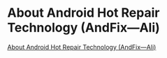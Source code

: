 # About Android Hot Repair Technology (AndFix—Ali)
[About Android Hot Repair Technology (AndFix—Ali)](https://aiwithcloud.com/2022/09/15/about_android_hot_repair_technology_andfix-ali/)
